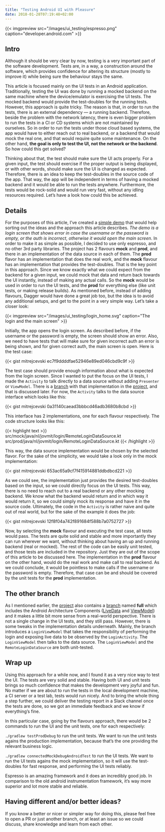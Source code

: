 ```yaml
---
title: "Testing Android UI with Pleasure"
date: 2018-01-28T07:19:48+02:00
---
```

{{< imgpreview src="/images/ui_testing/espresso.png" caption="developer.android.com" >}}

## Intro
Although it should be very clear by now, testing is a very important part of the software development. Tests are, in a way, a construction around the software, which provides confidence for altering its structure (mostly to improve it) while being sure the behaviour stays the same.

This article is focused mainly on the UI tests in an Android application. Traditionally, testing the UI was done by running a mocked backend on the same machine where the device/emulator is exercising the UI tests. The mocked backend would provide the test-doubles for the running tests. However, this approach is quite tricky. The reason is that, in order to run the tests, there is an external dependency — a running backend. Therefore, beside the problem with the network latency, there is even bigger problem to run the tests in a CI or CD systems which are not maintained by ourselves. So in order to run the tests under those cloud based systems, the app would have to either reach out to real backend, or a backend that would mock the real one, and that would require quite some maintenance. On the other hand, **the goal is only to test the UI, not the network or the backend**. So how could this get solved?

Thinking about that, the test should make sure the UI acts properly. For a given input, the test should exercise if the proper output is being displayed, or with other words, should make sure the UI is changed as expected. Therefore, there is an idea to keep the test-doubles in the source code of the app. That way, the app will be independent in terms of having a mocked backend and it would be able to run the tests anywhere. Furthermore, the tests would be rock-solid and would run very fast, without any idling resources required. Let’s have a look how could this be achieved.

## Details
For the purposes of this article, I’ve created a [simple demo](https://github.com/mitrejcevski/ui-testing) that would help sorting out the ideas and the approach this article describes. *The demo is a login screen that shows error in case the username or the password is empty, or the auth is incorrect, otherwise it would open the main screen*. In order to make it as simple as possible, I decided to use only espresso, and no other 3rd party libraries. The project has 2 flavours **mock** and **prod**, and there in an implementation of the data source in each of them. The **prod** flavor has an implementation that does the real work, and the **mock** flavour has an implementation that provides the test-doubles. That is the key point in this approach. Since we know exactly what we could expect from the backend for a given input, we could mock that data and return back towards the UI instantly, instead of making any actual calls. So the **mock** would be used in order to run the UI tests, and the **prod** for everything else (like unit tests, or making release builds). As mentioned before, instead of adding flavours, Dagger would have done a great job too, but the idea is to avoid any additional setups, and get to the point in a very simple way. Let’s take a closer look:

{{< imgpreview src="/images/ui_testing/login_home.svg" caption="The login and the main screen" >}}

Initially, the app opens the login screen. As described before, if the username or the password is empty, the screen should show an error. Also, we need to have tests that will make sure for given incorrect auth an error is being shown, and for given correct auth, the main screen is open. Here is the test case:

{{< gist mitrejcevski ec7f9ddddfae52946e89ed046cbd9c9f >}}

The test case should provide enough information about what is expected from the login screen. Since I wanted to put the focus on the UI tests, I made the `Activity` to talk directly to a data source without adding `Presenter` or `ViewModel`. There is a [branch](https://github.com/mitrejcevski/ui-testing/tree/full) with that implementation in the [project](https://github.com/mitrejcevski/ui-testing), and that is discussed later. For now, the `Activity` talks to the data source interface which looks like this:

{{< gist mitrejcevski 0a31140caead3bbbcd46adb3680b8cbd >}}

This interface has 2 implementations, one for each flavour respectively. The code structure looks like this:

{{< highlight text >}}
src/mock/java/nl/jovmit/login/RemoteLoginDataSource.kt
src/prod/java/nl/jovmit/login/RemoteLoginDataSource.kt
{{< /highlight >}}

This way, the data source implementation would be chosen by the selected flavor. For the sake of the simplicity, we would take a look only in the mock implementation:

{{< gist mitrejcevski 653ac65a9cf7f415914881ddbdbcd221 >}}

As we could see, the implementation just provides the desired test-doubles based on the input, so we could directly focus on the UI tests. This way, there is no need to reach out to a real backend or any other mocking backend. We know what the backend would return and in which way it would return it, so we could simply mock its response and have it in the source code. Ultimately, the code in the `Activity` is rather naive and quite out of real world, but for the sake of the example it does the job:

{{< gist mitrejcevski 12f8f04a742f891684f588b7a0752727 >}}

Now, by selecting the **mock** flavour and executing the test case, all tests would pass. The tests are quite solid and stable and more importantly they can run wherever we want, without thinking about having an up and running backend (real or mocked). The rest of the code can be easily unit tested, and those tests are included in the repository. Just they are out of the scope of this article to be discussed here. The implementation in the **prod** flavour on the other hand, would do the real work and make call to real backend. As we could conclude, it would be pointless to make calls if the username or the password is empty. Therefore, that case can be and should be covered by the unit tests for the **prod** implementation.

## The other branch
As I mentioned earlier, the [project](https://github.com/mitrejcevski/ui-testing) also contains a [branch](https://github.com/mitrejcevski/ui-testing/tree/full) named **full** which includes the Android Architecture Components ([LiveData](https://developer.android.com/topic/libraries/architecture/livedata.html) and [ViewModel](https://developer.android.com/topic/libraries/architecture/viewmodel.html)) and it makes a little bit more sense from a real-world perspective. There is not a single change in the UI tests, and they still pass. However, there is some tweaks in the implementation details underneath. Mainly, the branch introduces a `LoginViewModel` that takes the responsibility of performing the login and exposing live data to be observed by the `LoginActivity`. The `LoginViewModel` then talks to the data source. The `LoginViewModel` and the `RemoteLoginDataSource` are both unit-tested.

## Wrap up
Using this approach for a while now, and I found it as a very nice way to test the UI. The tests are very solid and stable. Having both UI and unit tests brings so much confidence that makes the development very joyful and fun. No matter if we are about to run the tests in the local development machine, a CI server or a test lab, tests would run nicely. And to bring the whole thing a step further, we could deliver the testing report in a Slack channel once the tests are done, so we got an immediate feedback and we know if everything’s fine.

In this particular case, going by the flavours approach, there would be 2 commands to run the UI and the unit tests, one for each respectively:

`./gradlew testProdDebug` to run the unit tests. We want to run the unit tests agains the production implementation, because that’s the one providing the relevant business logic.

`./gradlew connectedMockDebugAndroidTest` to run the UI tests. We want to run the UI tests agains the mock implementation, so it will use the test-doubles for fast response, and performing the UI tests reliably.

Espresso is an amazing framework and it does an incredibly good job. In comparison to the old android instrumentation framework, it’s way more superior and lot more stable and reliable.

## Having different and/or better ideas?
If you know a better or nicer or simpler way for doing this, please feel free to open a PR or just another branch, or at least an issue so we could discuss, share knowledge and learn from each other.
